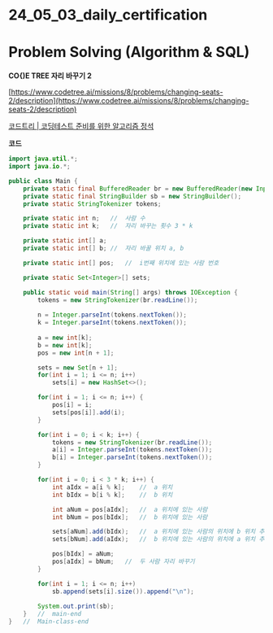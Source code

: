 # 24_05_03_daily_certification

# Problem Solving (Algorithm & SQL)

**CO{)E TREE 자리 바꾸기 2**

[https://www.codetree.ai/missions/8/problems/changing-seats-2/description](https://www.codetree.ai/missions/8/problems/changing-seats-2/description)

[코드트리 | 코딩테스트 준비를 위한 알고리즘 정석](https://www.codetree.ai/missions/8/problems/changing-seats-2/description)

**코드**

```java
import java.util.*;
import java.io.*;

public class Main {
    private static final BufferedReader br = new BufferedReader(new InputStreamReader(System.in));
    private static final StringBuilder sb = new StringBuilder();
    private static StringTokenizer tokens;

    private static int n;   //  사람 수
    private static int k;   //  자리 바꾸는 횟수 3 * k

    private static int[] a;
    private static int[] b; //  자리 바꿀 위치 a, b

    private static int[] pos;   //  i번째 위치에 있는 사람 번호

    private static Set<Integer>[] sets;

    public static void main(String[] args) throws IOException {
        tokens = new StringTokenizer(br.readLine());
        
        n = Integer.parseInt(tokens.nextToken());
        k = Integer.parseInt(tokens.nextToken());
        
        a = new int[k];
        b = new int[k];
        pos = new int[n + 1];

        sets = new Set[n + 1];
        for(int i = 1; i <= n; i++)
            sets[i] = new HashSet<>();

        for(int i = 1; i <= n; i++) {
            pos[i] = i;
            sets[pos[i]].add(i);
        }

        for(int i = 0; i < k; i++) {
            tokens = new StringTokenizer(br.readLine());
            a[i] = Integer.parseInt(tokens.nextToken());
            b[i] = Integer.parseInt(tokens.nextToken());
        }

        for(int i = 0; i < 3 * k; i++) {
            int aIdx = a[i % k];    //  a 위치
            int bIdx = b[i % k];    //  b 위치

            int aNum = pos[aIdx];   //  a 위치에 있는 사람
            int bNum = pos[bIdx];   //  b 위치에 있는 사람

            sets[aNum].add(bIdx);   //  a 위치에 있는 사람의 위치에 b 위치 추가
            sets[bNum].add(aIdx);   //  b 위치에 있는 사람의 위치에 a 위치 추가

            pos[bIdx] = aNum;
            pos[aIdx] = bNum;   //  두 사람 자리 바꾸기
        }

        for(int i = 1; i <= n; i++)
            sb.append(sets[i].size()).append("\n");
    
        System.out.print(sb);
    }   //  main-end
}   //  Main-class-end
```